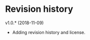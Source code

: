 Revision history
===================



v1.0.* (2018-11-09)


* Adding revision history and license.

